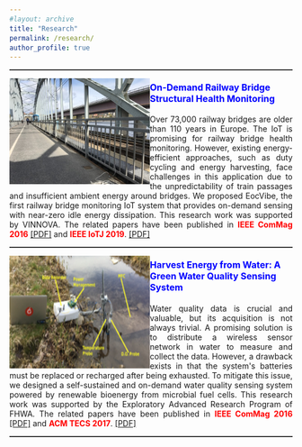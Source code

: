 ```yaml
---
#layout: archive
title: "Research"
permalink: /research/
author_profile: true
---
```


<hr style="height:1px;border:none;border-top:1px solid #555555;" /> 
<p>
  <img src="/images/research/ecovibe.jpg" alt=""
  style="float:left" width="250" height="188">
<figcaption> 
<h4><font  color=blue size=3><b>On-Demand Railway Bridge Structural Health Monitoring</b></font></h4>
<p style="text-align:justify;">
Over 73,000 railway bridges are older than 110 years in Europe. The IoT is promising for railway bridge health monitoring. However, existing energy-efficient approaches, such as duty cycling and energy harvesting, face challenges in this application due to the unpredictability of train passages and insufficient ambient energy around bridges. We proposed EocVibe, the first railway bridge monitoring IoT system that provides on-demand sensing with near-zero idle energy dissipation. This research work was supported by VINNOVA. The related papers have been published in <font  color=red ><b>IEEE ComMag 2016</b></font> <a href="https://chrisye-liu.github.io/files/ye16EcoSense.pdf" target="_blank">[PDF]</a> and <font  color=red ><b>IEEE IoTJ 2019</b></font>. <a href="https://ieeexplore.ieee.org/document/8445576" target="_blank">[PDF]</a>
</p>
</figcaption>
<p>
<hr style="height:1px;border:none;border-top:1px solid #555555;" /> 
<p>
  <img src="/images/research/water.png" alt=""
  style="float:left" width="250" height="200">
<figcaption> 
<h4><font  color=blue size=3><b>Harvest Energy from Water: A Green Water Quality Sensing System</b></font></h4>
<p style="text-align:justify;">
Water quality data is crucial and valuable, but its acquisition is not always trivial. A promising solution is to distribute a wireless sensor network in water to measure and collect the data. However, a drawback exists in that the system's batteries must be replaced or recharged after being exhausted. To mitigate this issue, we designed a self-sustained and on-demand water quality sensing system powered by renewable bioenergy from microbial fuel cells. This research work was supported by the Exploratory Advanced Research Program of FHWA.  The related papers have been published in <font  color=red ><b>IEEE ComMag 2016</b></font> <a href="https://chrisye-liu.github.io/files/ye16EcoSense.pdf" target="_blank">[PDF]</a> and <font  color=red ><b>ACM TECS 2017</b></font>. <a href="https://chrisye-liu.github.io/files/qi17watersensing.pdf" target="_blank">[PDF]</a>
</p>
</figcaption>
<p>
<hr style="height:1px;border:none;border-top:1px solid #555555;" /> 

